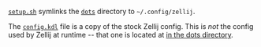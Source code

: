 [`setup.sh`](./setup.sh) symlinks the [`dots`](./dots) directory to `~/.config/zellij`.

The [`config.kdl`](./config.kdl) file is a copy of the stock Zellij config. This is *not* the config used by Zellij at runtime -- that one is located at [in the dots directory](./dots/config.kdl).
